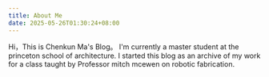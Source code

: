 ```yaml
---
title: About Me
date: 2025-05-26T01:30:24+08:00
---
```


Hi，This is Chenkun Ma's Blog。 I'm currently a master student at the princeton school of architecture. I started this blog as an archive of my work for a class taught by Professor mitch mcewen on robotic fabrication. 

